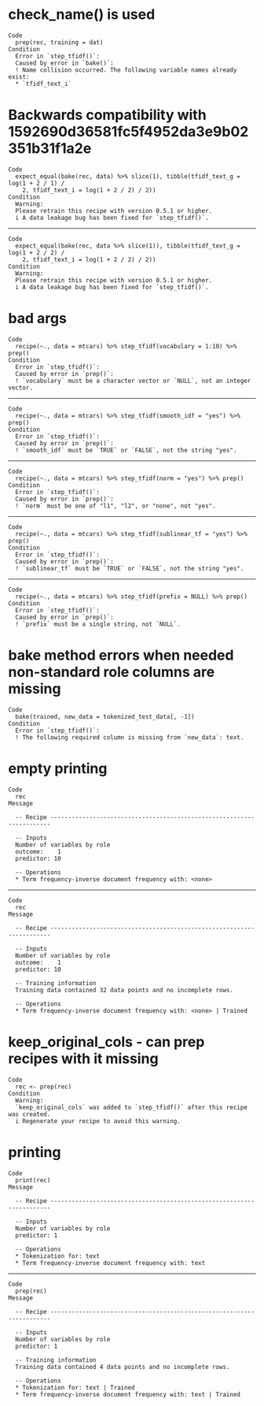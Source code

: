 # check_name() is used

    Code
      prep(rec, training = dat)
    Condition
      Error in `step_tfidf()`:
      Caused by error in `bake()`:
      ! Name collision occurred. The following variable names already exist:
      * `tfidf_text_i`

# Backwards compatibility with 1592690d36581fc5f4952da3e9b02351b31f1a2e

    Code
      expect_equal(bake(rec, data) %>% slice(1), tibble(tfidf_text_g = log(1 + 2 / 1) /
        2, tfidf_text_i = log(1 + 2 / 2) / 2))
    Condition
      Warning:
      Please retrain this recipe with version 0.5.1 or higher.
      i A data leakage bug has been fixed for `step_tfidf()`.

---

    Code
      expect_equal(bake(rec, data %>% slice(1)), tibble(tfidf_text_g = log(1 + 2 / 2) /
        2, tfidf_text_i = log(1 + 2 / 2) / 2))
    Condition
      Warning:
      Please retrain this recipe with version 0.5.1 or higher.
      i A data leakage bug has been fixed for `step_tfidf()`.

# bad args

    Code
      recipe(~., data = mtcars) %>% step_tfidf(vocabulary = 1:10) %>% prep()
    Condition
      Error in `step_tfidf()`:
      Caused by error in `prep()`:
      ! `vocabulary` must be a character vector or `NULL`, not an integer vector.

---

    Code
      recipe(~., data = mtcars) %>% step_tfidf(smooth_idf = "yes") %>% prep()
    Condition
      Error in `step_tfidf()`:
      Caused by error in `prep()`:
      ! `smooth_idf` must be `TRUE` or `FALSE`, not the string "yes".

---

    Code
      recipe(~., data = mtcars) %>% step_tfidf(norm = "yes") %>% prep()
    Condition
      Error in `step_tfidf()`:
      Caused by error in `prep()`:
      ! `norm` must be one of "l1", "l2", or "none", not "yes".

---

    Code
      recipe(~., data = mtcars) %>% step_tfidf(sublinear_tf = "yes") %>% prep()
    Condition
      Error in `step_tfidf()`:
      Caused by error in `prep()`:
      ! `sublinear_tf` must be `TRUE` or `FALSE`, not the string "yes".

---

    Code
      recipe(~., data = mtcars) %>% step_tfidf(prefix = NULL) %>% prep()
    Condition
      Error in `step_tfidf()`:
      Caused by error in `prep()`:
      ! `prefix` must be a single string, not `NULL`.

# bake method errors when needed non-standard role columns are missing

    Code
      bake(trained, new_data = tokenized_test_data[, -1])
    Condition
      Error in `step_tfidf()`:
      ! The following required column is missing from `new_data`: text.

# empty printing

    Code
      rec
    Message
      
      -- Recipe ----------------------------------------------------------------------
      
      -- Inputs 
      Number of variables by role
      outcome:    1
      predictor: 10
      
      -- Operations 
      * Term frequency-inverse document frequency with: <none>

---

    Code
      rec
    Message
      
      -- Recipe ----------------------------------------------------------------------
      
      -- Inputs 
      Number of variables by role
      outcome:    1
      predictor: 10
      
      -- Training information 
      Training data contained 32 data points and no incomplete rows.
      
      -- Operations 
      * Term frequency-inverse document frequency with: <none> | Trained

# keep_original_cols - can prep recipes with it missing

    Code
      rec <- prep(rec)
    Condition
      Warning:
      `keep_original_cols` was added to `step_tfidf()` after this recipe was created.
      i Regenerate your recipe to avoid this warning.

# printing

    Code
      print(rec)
    Message
      
      -- Recipe ----------------------------------------------------------------------
      
      -- Inputs 
      Number of variables by role
      predictor: 1
      
      -- Operations 
      * Tokenization for: text
      * Term frequency-inverse document frequency with: text

---

    Code
      prep(rec)
    Message
      
      -- Recipe ----------------------------------------------------------------------
      
      -- Inputs 
      Number of variables by role
      predictor: 1
      
      -- Training information 
      Training data contained 4 data points and no incomplete rows.
      
      -- Operations 
      * Tokenization for: text | Trained
      * Term frequency-inverse document frequency with: text | Trained

